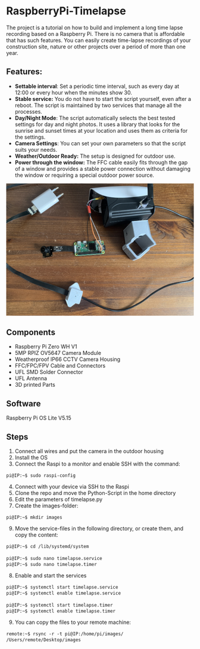 # RaspberryPi-Timelapse
The project is a tutorial on how to build and implement a long time lapse recording based on a Raspberry Pi. There is no camera that is affordable that has such features. You can easily create time-lapse recordings of your construction site, nature or other projects over a period of more than one year.

## Features:

- **Settable interval**: Set a periodic time interval, such as every day at 12:00 or every hour when the minutes show 30.
- **Stable service:** You do not have to start the script yourself, even after a reboot. The script is maintained by two services that manage all the processes.
- **Day/Night Mode**: The script automatically selects the best tested settings for day and night photos. It uses a library that looks for the sunrise and sunset times at your location and uses them as criteria for the settings.
- **Camera Settings**: You can set your own parameters so that the script suits your needs.
- **Weather/Outdoor Ready:** The setup is designed for outdoor use.
- **Power through the window:** The FFC cable easily fits through the gap of a window and provides a stable power connection without damaging the window or requiring a special outdoor power source.

![Setup](images/setup.JPG)


## Components

- Raspberry Pi Zero WH V1
- 5MP RPIZ OV5647 Camera Module
- Weatherproof IP66 CCTV Camera Housing
- FFC/FPC/FPV Cable and Connectors
- UFL SMD Solder Connector
- UFL Antenna
- 3D printed Parts


## Software

Raspberry Pi OS Lite V5.15

## Steps 

1. Connect all wires and put the camera in the outdoor housing
2. Install the OS
3. Connect the Raspi to a monitor and enable SSH with the command: 
```
pi@IP:~$ sudo raspi-config
```
4. Connect with your device via SSH to the Raspi
5. Clone the repo and move the Python-Script in the home directory
6. Edit the parameters of timelapse.py
7. Create the images-folder:
```
pi@IP:~$ mkdir images
```
9. Move the service-files in the following directory, or create them, and copy the content:
```
pi@IP:~$ cd /lib/systemd/system

pi@IP:~$ sudo nano timelapse.service
pi@IP:~$ sudo nano timelapse.timer
```
8. Enable and start the services
```
pi@IP:~$ systemctl start timelapse.service
pi@IP:~$ systemctl enable timelapse.service

pi@IP:~$ systemctl start timelapse.timer
pi@IP:~$ systemctl enable timelapse.timer
```
9. You can copy the files to your remote machine:
```
remote:~$ rsync -r -t pi@IP:/home/pi/images/  /Users/remote/Desktop/images
```
